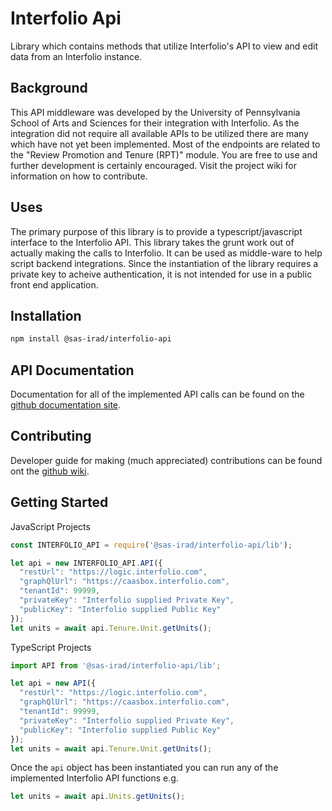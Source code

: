 # Interfolio Api

Library which contains methods that utilize Interfolio's API to view and edit data from an Interfolio instance. 

## Background

This API middleware was developed by the University of Pennsylvania School of Arts and Sciences
for their integration with Interfolio.  As the integration did not require all available APIs
to be utilized there are many which have not yet been implemented.  Most of the endpoints are 
 related to the "Review Promotion and Tenure (RPT)" module.  You are free to use and further 
 development is certainly encouraged.  Visit the project wiki for information on how to contribute.
 

## Uses

The primary purpose of this library is to provide a typescript/javascript interface to the Interfolio API.
This library takes the grunt work out of actually making the calls to Interfolio.  It can be used as 
middle-ware to help script backend integrations.  Since the instantiation of the library
requires a private key to acheive authentication, it is not intended for use in a public 
front end application. 

## Installation

```bash
npm install @sas-irad/interfolio-api
```

## API Documentation

Documentation for all of the implemented API calls can be found on the [github documentation site](https://sas-irad.github.io/interfolio-api).

## Contributing

Developer guide for making (much appreciated) contributions can be found ont the [github wiki](https://github.com/sas-irad/interfolio-api/wiki).

## Getting Started

JavaScript Projects
```javascript
const INTERFOLIO_API = require('@sas-irad/interfolio-api/lib');

let api = new INTERFOLIO_API.API({
  "restUrl": "https://logic.interfolio.com", 
  "graphQlUrl": "https://caasbox.interfolio.com", 
  "tenantId": 99999, 
  "privateKey": "Interfolio supplied Private Key",
  "publicKey": "Interfolio supplied Public Key"
});
let units = await api.Tenure.Unit.getUnits();
```

TypeScript Projects
```typescript
import API from '@sas-irad/interfolio-api/lib';

let api = new API({
  "restUrl": "https://logic.interfolio.com",
  "graphQlUrl": "https://caasbox.interfolio.com",
  "tenantId": 99999,
  "privateKey": "Interfolio supplied Private Key",
  "publicKey": "Interfolio supplied Public Key"
});
let units = await api.Tenure.Unit.getUnits();
```

Once the ```api``` object has been instantiated you can run any of the implemented Interfolio API functions e.g.
```javascript
let units = await api.Units.getUnits();
```



